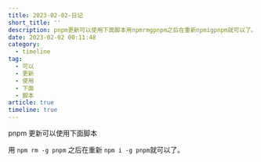 ```yaml
---
title: 2023-02-02-日记
short_title: ''
description: pnpm更新可以使用下面脚本用npmrmgpnpm​之后在重新npmigpnpm​就可以了。‍
date: 2023-02-02 00:11:48
category:
  - timeline
tag:
  - 可以
  - 更新
  - 使用
  - 下面
  - 脚本
article: true
timeline: true
---
```

pnpm 更新可以使用下面脚本

用 `npm rm -g pnpm`​ 之后在重新 `npm i -g pnpm`​ 就可以了。

‍